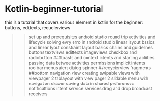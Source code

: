 # Kotlin-beginner-tutorial
this is a tutorial that covers various element in kotlin for the beginner:
buttons, edittexts, recuclerviews
>>set up and prerequisites
>>android studio round trip
activities and lifecycle
solving evry erro in android studio
>>linear layout basics and linear lyout
>>constraint layout basics
chains and guidelines
>>buttons
>>textviews
>>edittexts
>>imageviews
>>checkbox and radiobutton
###toasts and context
>>intents and starting actiities
>>passing data betwee activities
>>permissions
>>implicit intents
>>toolbar menus
>>alert dialog
>>spinner
##recyclerview
>>fragments
##bottom navigation view
creating swipable views with viewpager 2
tablayout with view pager  2
slidable menu with navigation drawer
saving data in shared preferences
notificattions
intent service
services
drag and drop
broadcast receivers
